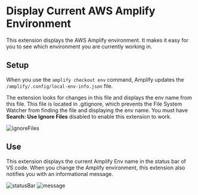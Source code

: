# Display Current AWS Amplify Environment

This extension displays the AWS Amplify environment. It makes it easy for you to see which environment you are currently working in.

## Setup

When you use the ```amplify checkout env``` command, Amplify updates the ```/amplify/.config/local-env-info.json``` file.

The extension looks for changes in this file and displays the env name from this file. This file is located in .gitignore, which prevents the File System Watcher from finding the file and displaying the env name. You must have **Search: Use Ignore Files** disabled to enable this extension to work.

![ignoreFiles](./img/search-use-ignore-files.png)

## Use

This extension displays the current Amplify Env name in the status bar of VS code. When you change the Amplify environment, this extension also notifies you with an informational message.

![statusBar](./img/statusbar.png) ![message](./img/message.png)

